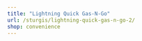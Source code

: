 ```yaml
---
title: "Lightning Quick Gas-N-Go"
url: /sturgis/lightning-quick-gas-n-go-2/
shop: convenience
---
```

